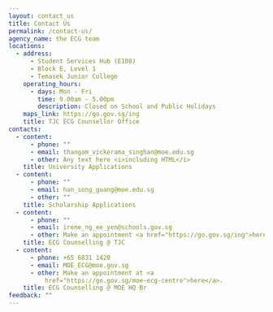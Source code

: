 ```yaml
---
layout: contact_us
title: Contact Us
permalink: /contact-us/
agency_name: the ECG team
locations:
  - address:
      - Student Services Hub (E108)
      - Block E, Level 1
      - Temasek Junior College
    operating_hours:
      - days: Mon - Fri
        time: 9.00am - 5.00pm
        description: Closed on School and Public Holidays
    maps_link: https://go.gov.sg/ing
    title: TJC ECG Counsellor Office
contacts:
  - content:
      - phone: ""
      - email: thangam_vickerama_singhan@moe.edu.sg
      - other: Any text here <i>including HTML</i>
    title: University Applications
  - content:
      - phone: ""
      - email: han_song_guang@moe.edu.sg
      - other: ""
    title: Scholarship Applications
  - content:
      - phone: ""
      - email: irene_ng_ee_yen@schools.gov.sg
      - other: Make an appointment <a href="https://go.gov.sg/ing">here</a>.
    title: ECG Counselling @ TJC
  - content:
      - phone: +65 6831 1420
      - email: MOE_ECG@moe.gov.sg
      - other: Make an appointment at <a
          href="https://go.gov.sg/moe-ecg-centre">here</a>.
    title: ECG Counselling @ MOE HQ Br
feedback: ""
---
```

